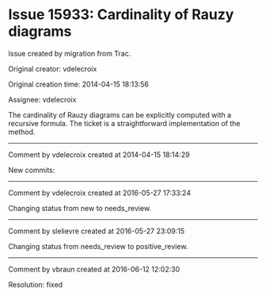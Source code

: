 # Issue 15933: Cardinality of Rauzy diagrams

Issue created by migration from Trac.

Original creator: vdelecroix

Original creation time: 2014-04-15 18:13:56

Assignee: vdelecroix

The cardinality of Rauzy diagrams can be explicitly computed with a recursive formula. The ticket is a straightforward implementation of the method.


---

Comment by vdelecroix created at 2014-04-15 18:14:29

New commits:


---

Comment by vdelecroix created at 2016-05-27 17:33:24

Changing status from new to needs_review.


---

Comment by slelievre created at 2016-05-27 23:09:15

Changing status from needs_review to positive_review.


---

Comment by vbraun created at 2016-06-12 12:02:30

Resolution: fixed

